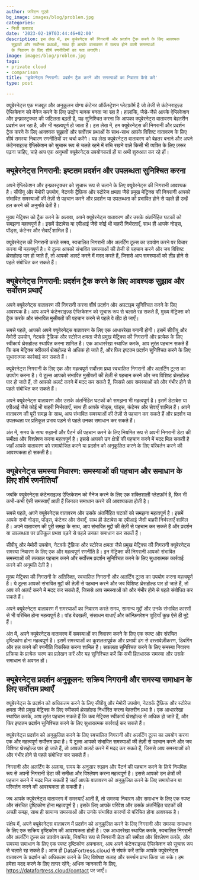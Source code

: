 ```yaml
---
author: जस्टिन गुएसे
bg_image: images/blog/problem.jpg
categories:
- निजी क्लाउड
date: '2023-02-19T03:44:46+02:00'
description: इस लेख में, हम कुबेरनेट्स की निगरानी और प्रदर्शन ट्रैक करने के लिए आवश्यक
  सुझावों और सर्वोत्तम प्रथाओं, साथ ही आपके वातावरण में उत्पन्न होने वाली समस्याओं
  के निवारण के लिए शीर्ष रणनीतियों का पता लगाएँगे।
image: images/blog/problem.jpg
tags:
- private cloud
- comparison
title: 'कुबेरनेट्स निगरानी: प्रदर्शन ट्रैक करने और समस्याओं का निवारण कैसे करें'
type: post

---
```

क्यूबेरनेट्स एक मजबूत और अनुकूलन योग्य कंटेनर ऑर्केस्ट्रेशन प्लेटफ़ॉर्म है जो तेजी से कंटेनराइज़्ड ऐप्लिकेशन को मैनेज करने के लिए उद्योग मानक बनता जा रहा है। हालांकि, जैसे-जैसे आपके ऐप्लिकेशन और इन्फ़्रास्ट्रक्चर की जटिलता बढ़ती है, यह सुनिश्चित करना कि आपका क्यूबेरनेट्स वातावरण बेहतरीन प्रदर्शन कर रहा है, और भी महत्वपूर्ण हो जाता है। इस लेख में, हम क्यूबेरनेट्स की निगरानी और प्रदर्शन ट्रैक करने के लिए आवश्यक सुझावों और सर्वोत्तम प्रथाओं के साथ-साथ आपके विशिष्ट वातावरण के लिए शीर्ष समस्या निवारण रणनीतियों पर चर्चा करेंगे। यह लेख क्यूबेरनेट्स वातावरण को बेहतर बनाने और अपने कंटेनराइज़्ड ऐप्लिकेशन को सुचारू रूप से चलते रहने में रुचि रखने वाले किसी भी व्यक्ति के लिए ज़रूर पढ़ना चाहिए, चाहे आप एक अनुभवी क्यूबेरनेट्स उपयोगकर्ता हों या अभी शुरुआत कर रहे हों।

## क्यूबेरनेट्स निगरानी: इष्टतम प्रदर्शन और उपलब्धता सुनिश्चित करना

अपने ऐप्लिकेशन और इन्फ़्रास्ट्रक्चर को सुचारू रूप से चलाने के लिए क्यूबेरनेट्स की निगरानी आवश्यक है। सीपीयू और मेमोरी उपयोग, नेटवर्क ट्रैफ़िक और स्टोरेज क्षमता जैसे प्रमुख मेट्रिक्स की निगरानी आपको संभावित समस्याओं की तेज़ी से पहचान करने और प्रदर्शन या उपलब्धता को प्रभावित होने से पहले ही उन्हें हल करने की अनुमति देती है।

मुख्य मेट्रिक्स को ट्रैक करने के अलावा, अपने क्यूबेरनेट्स वातावरण और उसके अंतर्निहित घटकों को समझना महत्वपूर्ण है। इसमें डेटाबेस या एपीआई जैसे कोई भी बाहरी निर्भरताएँ, साथ ही आपके नोड्स, पॉड्स, कंटेनर और सेवाएँ शामिल हैं।

क्यूबेरनेट्स की निगरानी करते समय, स्वचालित निगरानी और अलर्टिंग टूल्स का उपयोग करने पर विचार करना भी महत्वपूर्ण है। ये टूल्स आपको संभावित समस्याओं की तेजी से पहचान करने और जब विशिष्ट थ्रेसहोल्ड पार हो जाते हैं, तो आपको अलर्ट करने में मदद करते हैं, जिससे आप समस्याओं को तीव्र होने से पहले संबोधित कर सकते हैं।


## क्यूबेरनेट्स निगरानी: प्रदर्शन ट्रैक करने के लिए आवश्यक सुझाव और सर्वोत्तम प्रथाएँ

अपने क्यूबेरनेट्स वातावरण की निगरानी करना शीर्ष प्रदर्शन और अपटाइम सुनिश्चित करने के लिए आवश्यक है। आप अपने कंटेनराइज़्ड ऐप्लिकेशन को सुचारू रूप से चलाते रह सकते हैं, मुख्य मेट्रिक्स को ट्रैक करके और संभावित मुसीबतों की पहचान करने से पहले वे तीव्र हो जाएँ।

सबसे पहले, आपको अपने क्यूबेरनेट्स वातावरण के लिए एक आधाररेखा बनानी होगी। इसमें सीपीयू और मेमोरी उपयोग, नेटवर्क ट्रैफ़िक और स्टोरेज क्षमता जैसे प्रमुख मेट्रिक्स की निगरानी और प्रत्येक के लिए स्वीकार्य थ्रेसहोल्ड स्थापित करना शामिल है। एक आधाररेखा स्थापित करके, आप तुरंत पहचान सकते हैं कि कब मेट्रिक्स स्वीकार्य थ्रेसहोल्ड से अधिक हो जाते हैं, और फिर इष्टतम प्रदर्शन सुनिश्चित करने के लिए सुधारात्मक कार्रवाई कर सकते हैं।

क्यूबेरनेट्स निगरानी के लिए एक और महत्वपूर्ण सर्वोत्तम प्रथा स्वचालित निगरानी और अलर्टिंग टूल्स का उपयोग करना है। ये टूल्स आपको संभावित मुसीबतों की तेज़ी से पहचान करने और जब विशिष्ट थ्रेसहोल्ड पार हो जाते हैं, तो आपको अलर्ट करने में मदद कर सकते हैं, जिससे आप समस्याओं को और गंभीर होने से पहले संबोधित कर सकते हैं।

अपने क्यूबेरनेट्स वातावरण और उसके अंतर्निहित घटकों को समझना भी महत्वपूर्ण है। इसमें डेटाबेस या एपीआई जैसे कोई भी बाहरी निर्भरताएँ, साथ ही आपके नोड्स, पॉड्स, कंटेनर और सेवाएँ शामिल हैं। अपने वातावरण की पूरी समझ के साथ, आप संभावित समस्याओं की तेज़ी से पहचान कर सकते हैं और प्रदर्शन या उपलब्धता पर प्रतिकूल प्रभाव पड़ने से पहले उनका समाधान कर सकते हैं।

अंत में, समय के साथ रुझानों और पैटर्न की पहचान करने के लिए नियमित रूप से अपनी निगरानी डेटा की समीक्षा और विश्लेषण करना महत्वपूर्ण है। इससे आपको उन क्षेत्रों की पहचान करने में मदद मिल सकती है जहाँ आपके वातावरण को समायोजित करने या प्रदर्शन को अनुकूलित करने के लिए परिवर्तन करने की आवश्यकता हो सकती है।

## क्यूबेरनेट्स समस्या निवारण: समस्याओं की पहचान और समाधान के लिए शीर्ष रणनीतियाँ

जबकि क्यूबेरनेट्स कंटेनराइज़्ड ऐप्लिकेशन को मैनेज करने के लिए एक शक्तिशाली प्लेटफ़ॉर्म है, फिर भी कभी-कभी ऐसी समस्याएँ आती हैं जिनका समाधान करने की आवश्यकता होती है।

सबसे पहले, अपने क्यूबेरनेट्स वातावरण और उसके अंतर्निहित घटकों को समझना महत्वपूर्ण है। इसमें आपके सभी नोड्स, पॉड्स, कंटेनर और सेवाएँ, साथ ही डेटाबेस या एपीआई जैसी बाहरी निर्भरताएँ शामिल हैं। अपने वातावरण की पूरी समझ के साथ, आप संभावित मुद्दों की तेज़ी से पहचान कर सकते हैं और प्रदर्शन या उपलब्धता पर प्रतिकूल प्रभाव पड़ने से पहले उनका समाधान कर सकतें हैं।

सीपीयू और मेमोरी उपयोग, नेटवर्क ट्रैफ़िक और स्टोरेज क्षमता जैसे प्रमुख मेट्रिक्स की निगरानी क्यूबेरनेट्स समस्या निवारण के लिए एक और महत्वपूर्ण रणनीति है। इन मेट्रिक्स की निगरानी आपको संभावित समस्याओं की तत्काल पहचान करने और सर्वोत्तम प्रदर्शन सुनिश्चित करने के लिए सुधारात्मक कार्रवाई करने की अनुमति देती है।

मुख्य मेट्रिक्स की निगरानी के अतिरिक्त, स्वचालित निगरानी और अलर्टिंग टूल्स का उपयोग करना महत्वपूर्ण है। ये टूल्स आपको संभावित मुद्दों की तेज़ी से पहचान करने और जब विशिष्ट थ्रेसहोल्ड पार हो जाते हैं, तो आप को अलर्ट करने में मदद कर सकते हैं, जिससे आप समस्याओं को और गंभीर होने से पहले संबोधित कर सकते हैं।

अपने क्यूबेरनेट्स वातावरण में समस्याओं का निवारण करते समय, सामान्य मुद्दों और उनके संभावित कारणों से भी परिचित होना महत्वपूर्ण है। पॉड बेदखली, संसाधन बाधाएँ और कॉन्फ़िगरेशन त्रुटियाँ कुछ ऐसे ही मुद्दे हैं।

अंत में, अपने क्यूबेरनेट्स वातावरण में समस्याओं का निवारण करने के लिए एक स्पष्ट और संरचित दृष्टिकोण होना महत्वपूर्ण है। इसमें समस्याओं का कुशलतापूर्वक और प्रभावी ढंग से दस्तावेज़ीकरण, डिबगिंग और हल करने की रणनीति विकसित करना शामिल है। सफलता सुनिश्चित करने के लिए समस्या निवारण प्रक्रिया के प्रत्येक चरण का प्रलेखन करें और यह सुनिश्चित करें कि सभी हितधारक समस्या और उसके समाधान से अवगत हों।

## क्यूबेरनेट्स प्रदर्शन अनुकूलन: सक्रिय निगरानी और समस्या समाधान के लिए सर्वोत्तम प्रथाएँ

क्यूबेरनेट्स के प्रदर्शन को अधिकतम करने के लिए सीपीयू और मेमोरी उपयोग, नेटवर्क ट्रैफ़िक और स्टोरेज क्षमता जैसे प्रमुख मेट्रिक्स के लिए स्वीकार्य थ्रेसहोल्ड निर्धारित करना बेहतरीन प्रथा है। एक आधाररेखा स्थापित करके, आप तुरंत पहचान सकते हैं कि कब मेट्रिक्स स्वीकार्य थ्रेसहोल्ड से अधिक हो जाते हैं, और फिर इष्टतम प्रदर्शन सुनिश्चित करने के लिए सुधारात्मक कार्रवाई कर सकते हैं।

क्यूबेरनेट्स प्रदर्शन को अनुकूलित करने के लिए स्वचालित निगरानी और अलर्टिंग टूल्स का उपयोग करना एक और महत्वपूर्ण सर्वोत्तम प्रथा है। ये टूल्स आपको संभावित समस्याओं की तेज़ी से पहचान करने और जब विशिष्ट थ्रेसहोल्ड पार हो जाते हैं, तो आपको अलर्ट करने में मदद कर सकते हैं, जिससे आप समस्याओं को और गंभीर होने से पहले संबोधित कर सकते हैं।

निगरानी और अलर्टिंग के अलावा, समय के अनुसार रुझान और पैटर्न की पहचान करने के लिये नियमित रूप से अपनी निगरानी डेटा की समीक्षा और विश्लेषण करना महत्वपूर्ण है। इससे आपको उन क्षेत्रों की पहचान करने में मदद मिल सकती है जहाँ आपके वातावरण को अनुकूलित करने के लिए समायोजन या परिवर्तन करने की आवश्यकता हो सकती है।

जब आपके क्यूबेरनेट्स वातावरण में समस्याएँ आती हैं, तो समस्या निवारण और समाधान के लिए एक स्पष्ट और संरचित दृष्टिकोण होना महत्वपूर्ण है। इसके लिए आपके परिवेश और उसके अंतर्निहित घटकों की अच्छी समझ, साथ ही सामान्य समस्याओं और उनके संभावित कारणों से परिचित होना आवश्यक है।

संक्षेप में, अपने क्यूबेरनेट्स वातावरण में प्रदर्शन को अनुकूलित करने के लिए निगरानी और समस्या समाधान के लिए एक सक्रिय दृष्टिकोण की आवश्यकता होती है। एक आधाररेखा स्थापित करके, स्वचालित निगरानी और अलर्टिंग टूल्स का उपयोग करके, नियमित रूप से निगरानी डेटा की समीक्षा और विश्लेषण करके, और समस्या समाधान के लिए एक स्पष्ट दृष्टिकोण अपनाकर, आप अपने कंटेनराइज़्ड ऐप्लिकेशन को सुचारू रूप से चलाते रह सकते हैं। आज ही DataFortress.cloud से संपर्क करें ताकि आपके क्यूबेरनेट्स वातावरण के प्रदर्शन को अधिकतम करने के लिए विशेषज्ञ सलाह और समर्थन प्राप्त किया जा सके। हम हमेशा मदद करने के लिए तत्पर रहेंगे; अधिक जानकारी के लिए, https://datafortress.cloud/contact पर जाएँ।
